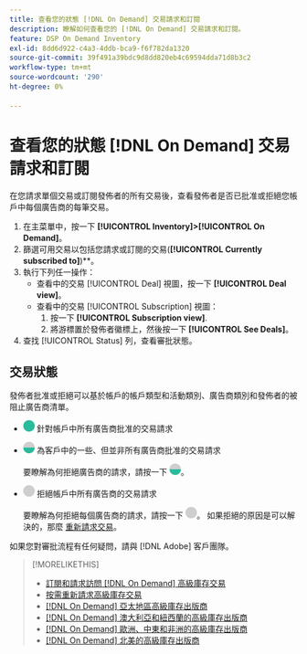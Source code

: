 ```yaml
---
title: 查看您的狀態 [!DNL On Demand] 交易請求和訂閱
description: 瞭解如何查看您的 [!DNL On Demand] 交易請求和訂閱。
feature: DSP On Demand Inventory
exl-id: 8dd6d922-c4a3-4ddb-bca9-f6f782da1320
source-git-commit: 39f491a39bdc9d8dd820eb4c69594dda71d8b3c2
workflow-type: tm+mt
source-wordcount: '290'
ht-degree: 0%

---
```


# 查看您的狀態 [!DNL On Demand] 交易請求和訂閱

在您請求單個交易或訂閱發佈者的所有交易後，查看發佈者是否已批准或拒絕您帳戶中每個廣告商的每筆交易。

1. 在主菜單中，按一下 **[!UICONTROL Inventory]>[!UICONTROL On Demand]**。
1. 篩選可用交易以包括您請求或訂閱的交易(**[!UICONTROL Currently subscribed to]**)**。
1. 執行下列任一操作：
   * 查看中的交易 [!UICONTROL Deal] 視圖，按一下 **[!UICONTROL Deal view]**。
   * 查看中的交易 [!UICONTROL Subscription] 視圖：
      1. 按一下 **[!UICONTROL Subscription view]**.
      1. 將游標置於發佈者徽標上，然後按一下 **[!UICONTROL See Deals]**。
1. 查找 [!UICONTROL Status] 列，查看審批狀態。

## 交易狀態

發佈者批准或拒絕可以基於帳戶的帳戶類型和活動類別、廣告商類別和發佈者的被阻止廣告商清單。

* ![已批准](/help/dsp/assets/approved.png) 針對帳戶中所有廣告商批准的交易請求

* ![部分批准](/help/dsp/assets/partly-approved.png) 為客戶中的一些、但並非所有廣告商批准的交易請求

   要瞭解為何拒絕廣告商的請求，請按一下 ![部分批准](/help/dsp/assets/partly-approved.png)。

* ![拒絕](/help/dsp/assets/denied.png) 拒絕帳戶中所有廣告商的交易請求

   要瞭解為何拒絕每個廣告商的請求，請按一下 ![拒絕](/help/dsp/assets/denied.png)。 如果拒絕的原因是可以解決的，那麼 [重新請求交易](/help/dsp/inventory/on-demand-inventory-rerequest.md)。

如果您對審批流程有任何疑問，請與 [!DNL Adobe] 客戶團隊。

>[!MORELIKETHIS]
>
>* [訂閱和請求訪問 [!DNL On Demand] 高級庫存交易](on-demand-inventory-subscribe.md)
>* [按需重新請求高級庫存交易](on-demand-inventory-rerequest.md)
>* [[!DNL On Demand] 亞太地區高級庫存出版商](on-demand-inventory-publishers-apac.md)
>* [[!DNL On Demand] 澳大利亞和紐西蘭的高級庫存出版商](on-demand-inventory-publishers-anz.md)
>* [[!DNL On Demand] 歐洲、中東和非洲的高級庫存出版商](on-demand-inventory-publishers-emea.md)
>* [[!DNL On Demand] 北美的高級庫存出版商](on-demand-inventory-publishers-na.md)

